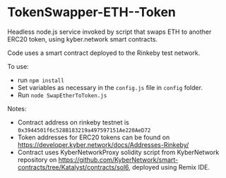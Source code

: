 # TokenSwapper-ETH--Token
Headless node.js service invoked by script that swaps ETH to another ERC20 token, using kyber.network smart contracts. 

Code uses a smart contract deployed to the Rinkeby test network.

To use:
- run  `npm install`
- Set variables as necessary in the `config.js` file in `config` folder.
- Run `node SwapEtherToToken.js`


Notes:
- Contract address on rinkeby testnet is `0x3944501f6c528B183219a497597151Ae220AeD72`
- Token addresses for ERC20 tokens can be found on https://developer.kyber.network/docs/Addresses-Rinkeby/
- Contract uses KyberNetworkProxy solidity script from KyberNetwork repository on https://github.com/KyberNetwork/smart-contracts/tree/Katalyst/contracts/sol6, deployed using Remix IDE. 
